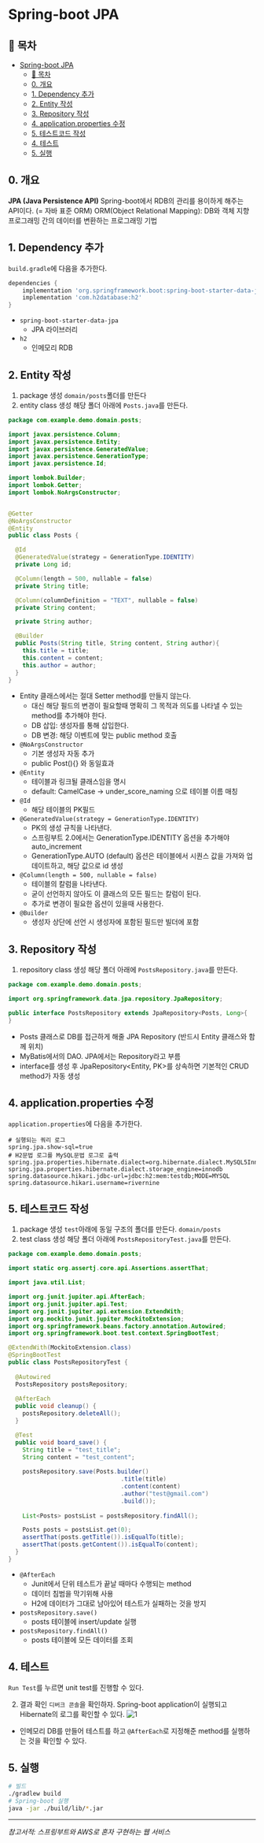 # Spring-boot JPA
## 🎁 목차
- [Spring-boot JPA](#spring-boot-jpa)
  - [🎁 목차](#-목차)
  - [0. 개요](#0-개요)
  - [1. Dependency 추가](#1-dependency-추가)
  - [2. Entity 작성](#2-entity-작성)
  - [3. Repository 작성](#3-repository-작성)
  - [4. application.properties 수정](#4-applicationproperties-수정)
  - [5. 테스트코드 작성](#5-테스트코드-작성)
  - [4. 테스트](#4-테스트)
  - [5. 실행](#5-실행)
  
## 0. 개요
**JPA (Java Persistence API)** Spring-boot에서 RDB의 관리를 용이하게 해주는 API이다. (= 자바 표준 ORM) 
ORM(Object Relational Mapping): DB와 객체 지향 프로그래밍 간의 데이터를 변환하는 프로그래밍 기법
  
## 1. Dependency 추가
`build.gradle`에 다음을 추가한다.
```groovy
dependencies {
	implementation 'org.springframework.boot:spring-boot-starter-data-jpa'
	implementation 'com.h2database:h2'
}
```
- `spring-boot-starter-data-jpa`
  - JPA 라이브러리
- `h2`
  - 인메모리 RDB

## 2. Entity 작성
1. package 생성
`domain/posts`폴더를 만든다
2. entity class 생성
해당 폴더 아래에 `Posts.java`를 만든다.
```java
package com.example.demo.domain.posts;

import javax.persistence.Column;
import javax.persistence.Entity;
import javax.persistence.GeneratedValue;
import javax.persistence.GenerationType;
import javax.persistence.Id;

import lombok.Builder;
import lombok.Getter;
import lombok.NoArgsConstructor;


@Getter
@NoArgsConstructor                                       
@Entity                                                   
public class Posts {

  @Id  
  @GeneratedValue(strategy = GenerationType.IDENTITY)     
  private Long id;

  @Column(length = 500, nullable = false)                   
  private String title;

  @Column(columnDefinition = "TEXT", nullable = false)
  private String content;

  private String author;

  @Builder
  public Posts(String title, String content, String author){
    this.title = title;
    this.content = content;
    this.author = author;
  }
}
```
- Entity 클래스에서는 절대 Setter method를 만들지 않는다.
  - 대신 해당 필드의 변경이 필요할때 명확히 그 목적과 의도를 나타낼 수 있는 method를 추가해야 한다.
  - DB 삽입: 생성자를 통해 삽입한다.
  - DB 변경: 해당 이벤트에 맞는 public method 호출
- `@NoArgsConstructor`
  - 기본 생성자 자동 추가
  - public Post(){} 와 동일효과
- `@Entity`
  - 테이블과 링크될 클래스임을 명시
  - default: CamelCase -> under_score_naming 으로 테이블 이름 매칭
- `@Id`
  - 해당 테이블의 PK필드  
- `@GeneratedValue(strategy = GenerationType.IDENTITY)`
  - PK의 생성 규칙을 나타낸다. 
  - 스프링부트 2.0에서는 GenerationType.IDENTITY 옵션을 추가해야 auto_increment
  - GenerationType.AUTO (default) 옵션은 테이블에서 시퀀스 값을 가져와 업데이트하고, 해당 값으로 id 생성
- `@Column(length = 500, nullable = false)`
  - 테이블의 칼럼을 나타낸다.
  - 굳이 선언하지 않아도 이 클래스의 모든 필드는 칼럼이 된다.
  - 추가로 변경이 필요한 옵션이 있을때 사용한다.
- `@Builder`
  - 생성자 상단에 선언 시 생성자에 포함된 필드만 빌더에 포함
  
## 3. Repository 작성
1. repository class 생성
해당 폴더 아래에 `PostsRepository.java`를 만든다.
```java
package com.example.demo.domain.posts;

import org.springframework.data.jpa.repository.JpaRepository;

public interface PostsRepository extends JpaRepository<Posts, Long>{
}
```
- Posts 클래스로 DB를 접근하게 해줄 JPA Repository (반드시 Entity 클래스와 함께 위치)
- MyBatis에서의 DAO. JPA에서는 Repository라고 부름
- interface를 생성 후 JpaRepository<Entity, PK>를 상속하면 기본적인 CRUD method가 자동 생성

## 4. application.properties 수정
`application.properties`에 다음을 추가한다.
```properties
# 실행되는 쿼리 로그
spring.jpa.show-sql=true
# H2문법 로그를 MySQL문법 로그로 출력
spring.jpa.properties.hibernate.dialect=org.hibernate.dialect.MySQL5InnoDBDialect
spring.jpa.properties.hibernate.dialect.storage_engine=innodb
spring.datasource.hikari.jdbc-url=jdbc:h2:mem:testdb;MODE=MYSQL
spring.datasource.hikari.username=rivernine
```

## 5. 테스트코드 작성
1. package 생성
`test`아래에 동일 구조의 폴더를 만든다. `domain/posts`
1. test class 생성
해당 폴더 아래에 `PostsRepositoryTest.java`를 만든다.
```java
package com.example.demo.domain.posts;

import static org.assertj.core.api.Assertions.assertThat;

import java.util.List;

import org.junit.jupiter.api.AfterEach;
import org.junit.jupiter.api.Test;
import org.junit.jupiter.api.extension.ExtendWith;
import org.mockito.junit.jupiter.MockitoExtension;
import org.springframework.beans.factory.annotation.Autowired;
import org.springframework.boot.test.context.SpringBootTest;

@ExtendWith(MockitoExtension.class)
@SpringBootTest
public class PostsRepositoryTest {
  
  @Autowired
  PostsRepository postsRepository;
  
  @AfterEach
  public void cleanup() {
    postsRepository.deleteAll();
  }

  @Test
  public void board_save() {
    String title = "test_title";
    String content = "test_content";
    
    postsRepository.save(Posts.builder()
                                .title(title)
                                .content(content)
                                .author("test@gmail.com")
                                .build());
    
    List<Posts> postsList = postsRepository.findAll();

    Posts posts = postsList.get(0);
    assertThat(posts.getTitle()).isEqualTo(title);
    assertThat(posts.getContent()).isEqualTo(content);
  }
}
```
- `@AfterEach`
  - Junit에서 단위 테스트가 끝날 때마다 수행되는 method
  - 데이터 침범을 막기위해 사용
  - H2에 데이터가 그대로 남아있어 테스트가 실패하는 것을 방지
- `postsRepository.save()`
  - posts 테이블에 insert/update 실행
- `postsRepository.findAll()`
  - posts 테이블에 모든 데이터를 조회

## 4. 테스트
`Run Test`를 누르면 unit test를 진행할 수 있다.

2. 결과 확인
`디버크 콘솔`을 확인하자.
Spring-boot application이 실행되고 Hibernate의 로그를 확인할 수 있다.
![1](./1.PNG)

* 인메모리 DB를 만들어 테스트를 하고 `@AfterEach`로 지정해준 method를 실행하는 것을 확인할 수 있다.

## 5. 실행
```sh
# 빌드
./gradlew build
# Spring-boot 실행
java -jar ./build/lib/*.jar
```

---
*참고서적: 스프링부트와 AWS로 혼자 구현하는 웹 서비스*
